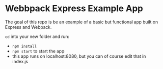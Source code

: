 # Webbpack Express Example App

The goal of this repo is be an example of a basic but functional app built on Express and Webpack.


`cd` into your new folder and run:
- ```npm install```
- ```npm start``` to start the app
- this app runs on localhost:8080, but you can of course edit that in index.js
